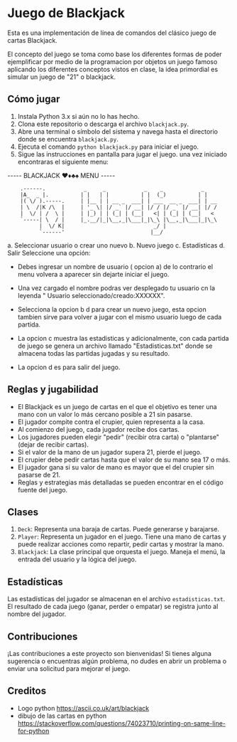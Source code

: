 # Juego de Blackjack

Esta es una implementación de línea de comandos del clásico juego de cartas Blackjack.

El concepto del juego se toma como base los diferentes formas de poder ejemplificar por medio de la programacion por objetos un juego famoso aplicando los diferentes conceptos vistos en clase, la idea primordial es simular un juego de "21" o blackjack.

## Cómo jugar

1. Instala Python 3.x si aún no lo has hecho.
2. Clona este repositorio o descarga el archivo `blackjack.py`.
3. Abre una terminal o símbolo del sistema y navega hasta el directorio donde se encuentra `blackjack.py`.
4. Ejecuta el comando `python blackjack.py` para iniciar el juego.
5. Sigue las instrucciones en pantalla para jugar el juego.
una vez iniciado encontraras el siguiente menu:


----- BLACKJACK ♥♦♣♠ MENU -----

        .------.            _     _            _    _            _
        |A_  _ |.          | |   | |          | |  (_)          | |
        |( \/ ).-----.     | |__ | | __ _  ___| | ___  __ _  ___| | __
        | \  /|K /\  |     | '_ \| |/ _` |/ __| |/ / |/ _` |/ __| |/ /
        |  \/ | /  \ |     | |_) | | (_| | (__|   <| | (_| | (__|   <
        `-----| \  / |     |_.__/|_|\__,_|\___|_|\_\ |\__,_|\___|_|\_\
              |  \/ K|                            _/ |
              `------'                           |__/

a. Seleccionar usuario o crear uno nuevo
b. Nuevo juego
c. Estadísticas
d. Salir
Seleccione una opción:




* Debes ingresar un nombre de usuario ( opcion a) de lo contrario el menu volvera a aparecer sin dejarte iniciar el juego.

* Una vez cargado el nombre podras ver desplegado tu usuario  cn la leyenda " Usuario seleccionado/creado:XXXXXX".

* Selecciona la opcion b d para crear un nuevo juego, esta opcion tambien sirve para volver a jugar con el mismo usuario luego de cada partida.

* La opcion c muestra las estadisticas y adicionalmente, con cada partida de juego se genera un archivo llamado "Estadisticas.txt" donde se almacena todas las partidas jugadas y su resultado.

*  La opcion d es para salir del juego.



## Reglas y jugabilidad

- El Blackjack es un juego de cartas en el que el objetivo es tener una mano con un valor lo más cercano posible a 21 sin pasarse.
- El jugador compite contra el crupier, quien representa a la casa.
- Al comienzo del juego, cada jugador recibe dos cartas.
- Los jugadores pueden elegir "pedir" (recibir otra carta) o "plantarse" (dejar de recibir cartas).
- Si el valor de la mano de un jugador supera 21, pierde el juego.
- El crupier debe pedir cartas hasta que el valor de su mano sea 17 o más.
- El jugador gana si su valor de mano es mayor que el del crupier sin pasarse de 21.
- Reglas y estrategias más detalladas se pueden encontrar en el código fuente del juego.

## Clases

1. `Deck`: Representa una baraja de cartas. Puede generarse y barajarse.
2. `Player`: Representa un jugador en el juego. Tiene una mano de cartas y puede realizar acciones como repartir, pedir cartas y mostrar la mano.
3. `Blackjack`: La clase principal que orquesta el juego. Maneja el menú, la entrada del usuario y la lógica del juego.


## Estadísticas

Las estadísticas del jugador se almacenan en el archivo `estadisticas.txt`. El resultado de cada juego (ganar, perder o empatar) se registra junto al nombre del jugador.

## Contribuciones

¡Las contribuciones a este proyecto son bienvenidas! Si tienes alguna sugerencia o encuentras algún problema, no dudes en abrir un problema o enviar una solicitud para mejorar el juego.



## Creditos

* Logo python  https://ascii.co.uk/art/blackjack
* dibujo de las cartas en python https://stackoverflow.com/questions/74023710/printing-on-same-line-for-python

